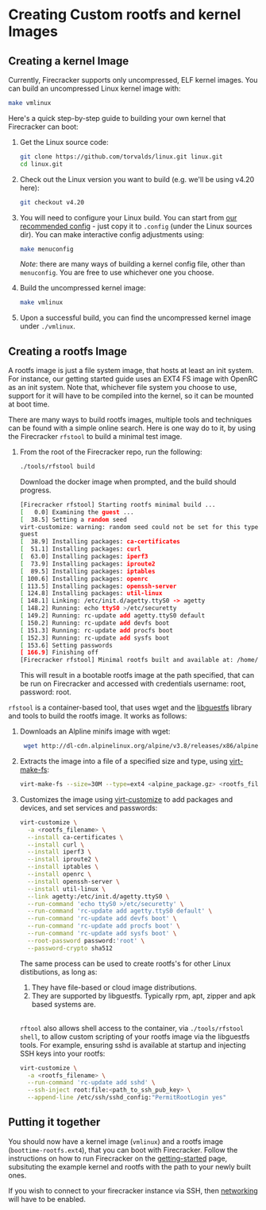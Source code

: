 # Creating Custom rootfs and kernel Images

## Creating a kernel Image

Currently, Firecracker supports only uncompressed, ELF kernel images. You can
build an uncompressed Linux kernel image with:

```bash
make vmlinux
```

Here's a quick step-by-step guide to building your own kernel that Firecracker
can boot:
1. Get the Linux source code:

   ```bash
   git clone https://github.com/torvalds/linux.git linux.git
   cd linux.git
   ```

2. Check out the Linux version you want to build (e.g. we'll be using v4.20
   here):

   ```bash
   git checkout v4.20
   ```

3. You will need to configure your Linux build. You can start from
   [our recommended config](../resources/microvm-kernel-config) - just copy
   it to `.config` (under the Linux sources dir). You can make interactive
   config adjustments using:

   ```bash
   make menuconfig
   ```

   *Note*: there are many ways of building a kernel config file, other than
   `menuconfig`. You are free to use whichever one you choose.

4. Build the uncompressed kernel image:

   ```bash
   make vmlinux
   ```

5. Upon a successful build, you can find the uncompressed kernel image under
   `./vmlinux`.


## Creating a rootfs Image

A rootfs image is just a file system image, that hosts at least an init
system. For instance, our getting started guide uses an EXT4 FS image with
OpenRC as an init system. Note that, whichever file system you choose to use,
support for it will have to be compiled into the kernel, so it can be mounted
at boot time.

There are many ways to build rootfs images, multiple tools and techniques can be found with a simple online search.  Here is one way do to it, by using the Firecracker `rfstool` to build a minimal test image.

1. From the root of the Firecracker repo, run the following:

   ```bash
   ./tools/rfstool build
   ```
   Download the docker image when prompted, and the build should progress.
   ```bash
   [Firecracker rfstool] Starting rootfs minimal build ...
   [   0.0] Examining the guest ...
   [  38.5] Setting a random seed
   virt-customize: warning: random seed could not be set for this type of
   guest
   [  38.9] Installing packages: ca-certificates
   [  51.1] Installing packages: curl
   [  63.0] Installing packages: iperf3
   [  73.9] Installing packages: iproute2
   [  89.5] Installing packages: iptables
   [ 100.6] Installing packages: openrc
   [ 113.5] Installing packages: openssh-server
   [ 124.8] Installing packages: util-linux
   [ 148.1] Linking: /etc/init.d/agetty.ttyS0 -> agetty
   [ 148.2] Running: echo ttyS0 >/etc/securetty
   [ 149.2] Running: rc-update add agetty.ttyS0 default
   [ 150.2] Running: rc-update add devfs boot
   [ 151.3] Running: rc-update add procfs boot
   [ 152.3] Running: rc-update add sysfs boot
   [ 153.6] Setting passwords
   [ 166.9] Finishing off
   [Firecracker rfstool] Minimal rootfs built and available at: /home/bob/workspace/firecracker/build/img/local/x86_64/minimal/fsfiles/boottime-rootfs.ext4
   ```
   This will result in a bootable rootfs image at the path specified, that can be run on Firecracker and accessed with credentials username: root, password: root.


`rfstool` is a container-based tool, that uses wget and the [libguestfs](http://libguestfs.org/) library and tools to build the rootfs image. It works as follows:
 
1. Downloads an Alpline minifs image with wget:

   ```bash
    wget http://dl-cdn.alpinelinux.org/alpine/v3.8/releases/x86/alpine-minirootfs-3.8.1-x86.tar.gz
   ```

2. Extracts the image into a file of a specified size and type, using [virt-make-fs](http://libguestfs.org/virt-make-fs.1.html):
   ```bash
   virt-make-fs --size=30M --type=ext4 <alpine_package.gz> <rootfs_filename>
   ```

3. Customizes the image using [virt-customize](http://libguestfs.org/virt-customize.1.html) to add packages and devices, and set services and passwords:
   ```bash
   virt-customize \
     -a <rootfs_filename> \
     --install ca-certificates \
     --install curl \
     --install iperf3 \
     --install iproute2 \
     --install iptables \
     --install openrc \
     --install openssh-server \
     --install util-linux \
     --link agetty:/etc/init.d/agetty.ttyS0 \
     --run-command 'echo ttyS0 >/etc/securetty' \
     --run-command 'rc-update add agetty.ttyS0 default' \
     --run-command 'rc-update add devfs boot' \
     --run-command 'rc-update add procfs boot' \
     --run-command 'rc-update add sysfs boot' \
     --root-password password:'root' \
     --password-crypto sha512
   ```
   The same process can be used to create rootfs's for other Linux distibutions, as long as:
   1.  They have file-based or cloud image distributions.
   2.  They are supported by libguestfs. Typically rpm, apt, zipper and apk based systems are.

   \
   `rftool` also allows shell access to the container, via `./tools/rfstool shell`, to allow custom scripting of your rootfs image via the libguestfs tools.  For example, ensuring sshd is available at startup and injecting SSH keys into your rootfs:
   ```bash
   virt-customize \
     -a <rootfs_filename> \
     --run-command 'rc-update add sshd' \
     --ssh-inject root:file:<path_to_ssh_pub_key> \
     --append-line /etc/ssh/sshd_config:"PermitRootLogin yes"
   ```


## Putting it together

You should now have a kernel image (`vmlinux`) and a rootfs image
(`boottime-rootfs.ext4`), that you can boot with Firecracker.  Follow the instructions on how to run Firecracker on the [getting-started](docs/getting-started.md#running-firecracker) page, subsituting the example kernel and rootfs with the path to your newly built ones.

If you wish to connect to your firecracker instance via SSH, then [networking](docs/network-setup.md) will have to be enabled.
